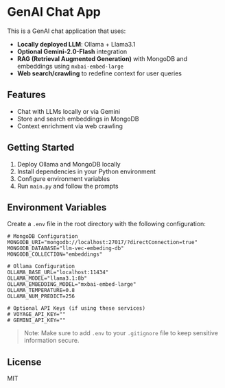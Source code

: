 # GenAI Chat App

This is a GenAI chat application that uses:

- **Locally deployed LLM**: Ollama + Llama3.1
- **Optional Gemini-2.0-Flash** integration
- **RAG (Retrieval Augmented Generation)** with MongoDB and embeddings using `mxbai-embed-large`
- **Web search/crawling** to redefine context for user queries

## Features

- Chat with LLMs locally or via Gemini
- Store and search embeddings in MongoDB
- Context enrichment via web crawling

## Getting Started

1. Deploy Ollama and MongoDB locally
2. Install dependencies in your Python environment
3. Configure environment variables
4. Run `main.py` and follow the prompts

## Environment Variables

Create a `.env` file in the root directory with the following configuration:

```properties
# MongoDB Configuration
MONGODB_URI="mongodb://localhost:27017/?directConnection=true"
MONGODB_DATABASE="llm-vec-embeding-db"
MONGODB_COLLECTION="embeddings"

# Ollama Configuration
OLLAMA_BASE_URL="localhost:11434"
OLLAMA_MODEL="llama3.1:8b"
OLLAMA_EMBEDDING_MODEL="mxbai-embed-large"
OLLAMA_TEMPERATURE=0.8
OLLAMA_NUM_PREDICT=256

# Optional API Keys (if using these services)
# VOYAGE_API_KEY=""
# GEMINI_API_KEY=""
```

> Note: Make sure to add `.env` to your `.gitignore` file to keep sensitive information secure.

## License

MIT